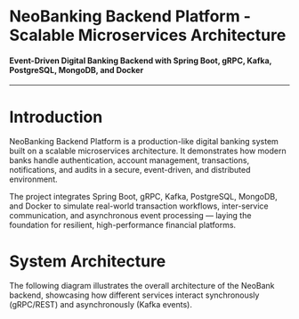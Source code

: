 # NeoBanking Backend Platform - Scalable Microservices Architecture
#### Event-Driven Digital Banking Backend with Spring Boot, gRPC, Kafka, PostgreSQL, MongoDB, and Docker

---

# Introduction

NeoBanking Backend Platform is a production-like digital banking system built on a scalable microservices architecture. It demonstrates how modern banks handle authentication, account management, transactions, notifications, and audits in a secure, event-driven, and distributed environment.

The project integrates Spring Boot, gRPC, Kafka, PostgreSQL, MongoDB, and Docker to simulate real-world transaction workflows, inter-service communication, and asynchronous event processing — laying the foundation for resilient, high-performance financial platforms.


# System Architecture

The following diagram illustrates the overall architecture of the NeoBank backend, showcasing how different services interact synchronously (gRPC/REST) and asynchronously (Kafka events).


